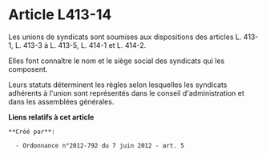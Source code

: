 # Article L413-14

Les unions de syndicats sont soumises aux dispositions des articles L. 413-1, L. 413-3 à L. 413-5, L. 414-1 et L. 414-2. 

Elles font connaître le nom et le siège social des syndicats qui les composent. 

Leurs statuts déterminent les règles selon lesquelles les syndicats adhérents à l'union sont représentés dans le conseil
d'administration et dans les assemblées générales.

**Liens relatifs à cet article**

	**Créé par**:

	  - Ordonnance n°2012-792 du 7 juin 2012 - art. 5
